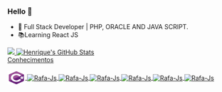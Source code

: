 ### Hello 👋


- 🔭 Full Stack Developer | PHP, ORACLE AND JAVA SCRIPT.
- :books:Learning React JS
<div align="left" style="display: inline_block">
  <a href="https://github.com/HenriqueFon">
  <img height="160em" src="https://github-readme-stats.vercel.app/api?username=HenriqueFon&show_icons=true&theme=dracula&include_all_commits=true&count_private=true"/>
  <img height="140em" alt="Henrique's GitHub Stats" src="https://github-readme-stats.vercel.app/api/top-langs/?username=HenriqueFon&layout=compact&langs_count=7&theme=dracula"/>
</div>
  Conhecimentos
  <div style="display: inline_block"><br>
  <img align="center" alt="Rafa-Js" height="30" width="40"  src="https://raw.githubusercontent.com/devicons/devicon/master/icons/csharp/csharp-original.svg">
  <img align="center" alt="Rafa-Js" height="30" width="40" src="https://cdn.jsdelivr.net/gh/devicons/devicon/icons/css3/css3-original.svg" />
  <img align="center" alt="Rafa-Js" height="30" width="40" src="https://cdn.jsdelivr.net/gh/devicons/devicon/icons/html5/html5-original.svg" />
  <img align="center" alt="Rafa-Js" height="30" width="40" src="https://cdn.jsdelivr.net/gh/devicons/devicon/icons/javascript/javascript-original.svg" />
  <img align="center" alt="Rafa-Js" height="30" width="40" src="https://cdn.jsdelivr.net/gh/devicons/devicon/icons/java/java-original.svg" />
  <img align="center" alt="Rafa-Js" height="30" width="40" src="https://cdn.jsdelivr.net/gh/devicons/devicon/icons/php/php-original.svg" />
  <img align="center" alt="Rafa-Js" height="30" width="40" src="https://cdn.jsdelivr.net/gh/devicons/devicon/icons/oracle/oracle-original.svg" />
</div>
